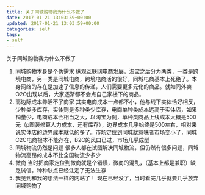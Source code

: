 ```yaml
---
title: 关于同城购物我为什么不做了
date: 2017-01-21 13:03:59+00:00
updated: 2017-01-21 13:03:59+00:00
categories: self
tags:
- self
---
```


关于同城购物我为什么不做了

1. 同城购物本身是个伪需求
纵观互联网电商发展，淘宝之后分为两类，一类是跨境电商，另一类是同城电商，跨境电商活的很好，同城电商基本上死绝了。本身网络的存在是加速了信息的传递，人们需要更多元化的商品。就如同外卖O2O出现以后，大家逐渐都不会点自己家楼下的商品。
2. 高边际成本养活不了商家
其实电商成本一点都不小，他与线下实体恰好相反，少种类多库存，实体则是多种类少库存，电商单种类成本远高于实体店，如果销量少，电商成本会相当之大，以淘宝为例，单种类商品上线成本大概是500元（p图装修算人力成本，还有库存），边界成本几乎始终是500左右，相对来说实体店的边界成本就低的多了。市场定位到同城就意味者市场变小了，同城C2C电商根本不能存在，B2C的风口已过，市场几乎成型
3. 同城物流仍然是问题
很多人都在试图解决同城物流，但仍然有很多问题，同城物流高昂的成本不比全国物流少多少
4. 微商
当时把商家定位到微商就是个错误，微商的混乱，（基本上都是兼职）缺乏诚信。种种缺点已经注定了无法生存
5. 我见到和我的想法一样的网站了！
现在已经没了，当时看完几乎就要几乎放弃同城购物了
